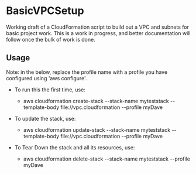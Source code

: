 # BasicVPCSetup
Working draft of a CloudFormation script to build out a VPC and subnets for basic project work. This is a work in progress, and better documentation will follow once the bulk of work is done.

## Usage
Note: in the below, replace the profile name with a profile you have configured using 'aws configure'.

* To run this the first time, use:
    * aws cloudformation create-stack --stack-name myteststack --template-body file://vpc.cloudformation --profile myDave

* To update the stack, use:
    * aws cloudformation update-stack --stack-name myteststack --template-body file://vpc.cloudformation --profile myDave

* To Tear Down the stack and all its resources, use:
    * aws cloudformation delete-stack --stack-name myteststack --profile myDave





